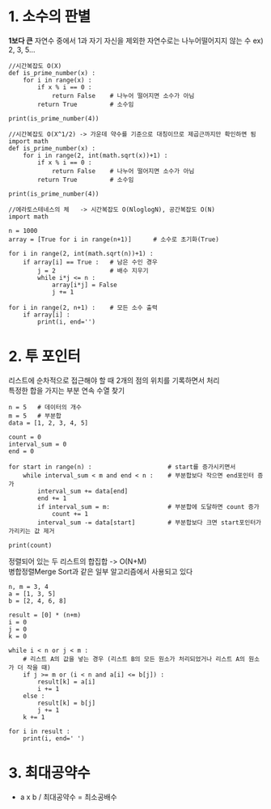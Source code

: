 # 1. 소수의 판별
<b>1보다 큰</b> 자연수 중에서 1과 자기 자신을 제외한 자연수로는 나누어떨어지지 않는 수 ex) 2, 3, 5...
```
//시간복잡도 O(X)
def is_prime_number(x) :
    for i in range(x) :
        if x % i == 0 :
            return False    # 나누어 떨어지면 소수가 아님
        return True         # 소수임

print(is_prime_number(4))
```

```
//시간복잡도 O(X^1/2) -> 가운데 약수를 기준으로 대칭이므로 제곱근까지만 확인하면 됨
import math
def is_prime_number(x) :
    for i in range(2, int(math.sqrt(x))+1) :
        if x % i == 0 :
            return False    # 나누어 떨어지면 소수가 아님
        return True         # 소수임

print(is_prime_number(4))
```

```
//에라토스테네스의 체   -> 시간복잡도 O(NloglogN), 공간복잡도 O(N)
import math

n = 1000
array = [True for i in range(n+1)]      # 소수로 초기화(True)

for i in range(2, int(math.sqrt(n))+1) :
    if array[i] == True :   # 남은 수인 경우
        j = 2               # 배수 지우기
        while i*j <= n :
            array[i*j] = False
            j += 1

for i in range(2, n+1) :    # 모든 소수 출력
    if array[i] :
        print(i, end='')
```

# 2. 투 포인터
리스트에 순차적으로 접근해야 할 때 2개의 점의 위치를 기록하면서 처리
<br> 특정한 합을 가지는 부분 연속 수열 찾기
```
n = 5   # 데이터의 개수
m = 5   # 부분합
data = [1, 2, 3, 4, 5]

count = 0
interval_sum = 0
end = 0

for start in range(n) :                     # start를 증가시키면서
    while interval_sum < m and end < n :    # 부분합보다 작으면 end포인터 증가
        interval_sum += data[end]
        end += 1
        if interval_sum = m:                # 부분합에 도달하면 count 증가
            count += 1
        interval_sum -= data[start]         # 부분합보다 크면 start포인터가 가리키는 값 제거

print(count)
```

정렬되어 있는 두 리스트의 합집합 -> O(N+M)
<br> 병합정렬Merge Sort과 같은 일부 알고리즘에서 사용되고 있다
```
n, m = 3, 4
a = [1, 3, 5]
b = [2, 4, 6, 8]

result = [0] * (n+m)
i = 0
j = 0 
k = 0

while i < n or j < m :
    # 리스트 A의 값을 넣는 경우 (리스트 B의 모든 원소가 처리되었거나 리스트 A의 원소가 더 작을 때)
    if j >= m or (i < n and a[i] <= b[j]) :
        result[k] = a[i]
        i += 1
    else :
        result[k] = b[j]
        j += 1
    k += 1

for i in result :
    print(i, end=' ')
```
# 3. 최대공약수
- a x b / 최대공약수 = 최소공배수
